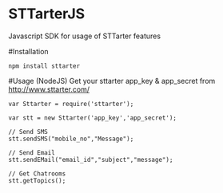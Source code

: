 # STTarterJS

Javascript SDK for usage of STTarter features

#Installation 

```
npm install sttarter
```

#Usage (NodeJS)
Get your sttarter app_key & app_secret from http://www.sttarter.com/
```
var Sttarter = require('sttarter');

var stt = new Sttarter('app_key','app_secret');

// Send SMS
stt.sendSMS("mobile_no","Message");

// Send Email 
stt.sendEMail("email_id","subject","message");

// Get Chatrooms
stt.getTopics();

```


